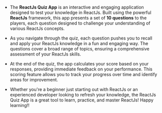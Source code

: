 * The **ReactJs Quiz App** is an interactive and engaging application designed to test your knowledge in ReactJs. Built using the powerful **ReactJs** framework, this app presents a set of **10 questions** to the players, each question designed to challenge your understanding of various ReactJs concepts.

* As you navigate through the quiz, each question pushes you to recall and apply your ReactJs knowledge in a fun and engaging way. The questions cover a broad range of topics, ensuring a comprehensive assessment of your ReactJs skills.

* At the end of the quiz, the app calculates your score based on your responses, providing immediate feedback on your performance. This scoring feature allows you to track your progress over time and identify areas for improvement.

* Whether you're a beginner just starting out with ReactJs or an experienced developer looking to refresh your knowledge, the ReactJs Quiz App is a great tool to learn, practice, and master ReactJs! Happy learning!!


